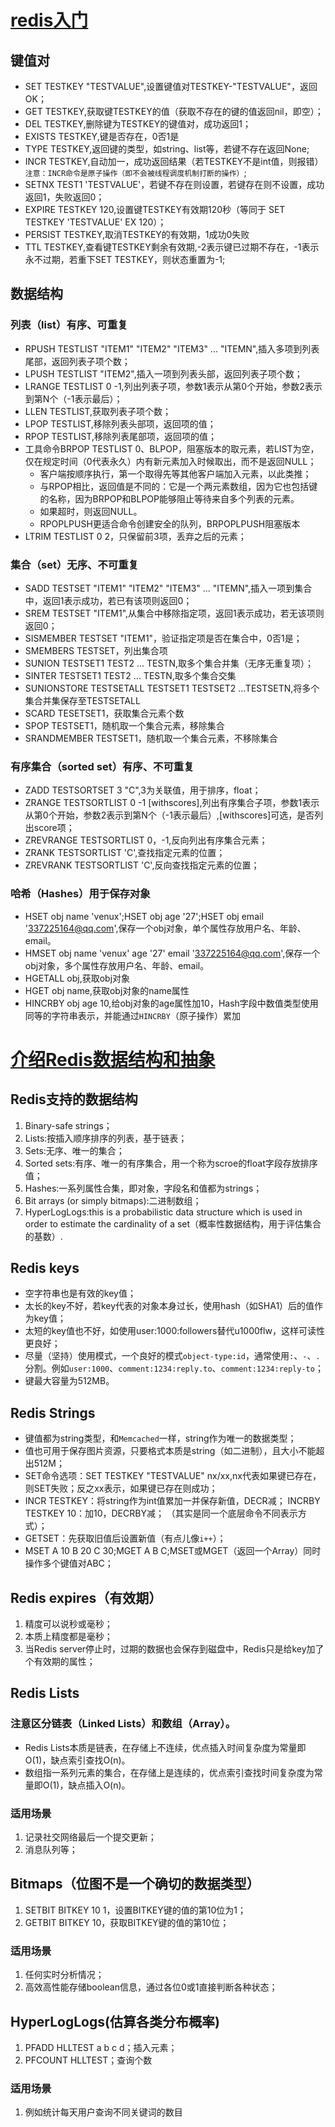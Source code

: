 # [redis入门](http://try.redis.io/)

## 键值对
- SET TESTKEY "TESTVALUE",设置键值对TESTKEY-"TESTVALUE"，返回OK；
- GET TESTKEY,获取键TESTKEY的值（获取不存在的键的值返回nil，即空）；
- DEL TESTKEY,删除键为TESTKEY的键值对，成功返回1；
- EXISTS TESTKEY,键是否存在，0否1是
- TYPE TESTKEY,返回键的类型，如string、list等，若键不存在返回None;
- INCR TESTKEY,自动加一，成功返回结果（若TESTKEY不是int值，则报错）`注意：INCR命令是原子操作（即不会被线程调度机制打断的操作）`;
- SETNX TEST1 'TESTVALUE'，若键不存在则设置，若键存在则不设置，成功返回1，失败返回0；
- EXPIRE TESTKEY 120,设置键TESTKEY有效期120秒（等同于 SET TESTKEY 'TESTVALUE' EX 120）；
- PERSIST TESTKEY,取消TESTKEY的有效期，1成功0失败
- TTL TESTKEY,查看键TESTKEY剩余有效期,-2表示键已过期不存在，-1表示永不过期，若重下SET TESTKEY，则状态重置为-1;

## 数据结构

### 列表（list）有序、可重复
- RPUSH TESTLIST "ITEM1" "ITEM2" "ITEM3" ... "ITEMN",插入多项到列表尾部，返回列表子项个数；
- LPUSH TESTLIST "ITEM2",插入一项到列表头部，返回列表子项个数；
- LRANGE TESTLIST 0 -1,列出列表子项，参数1表示从第0个开始，参数2表示到第N个（-1表示最后）；
- LLEN TESTLIST,获取列表子项个数；
- LPOP TESTLIST,移除列表头部项，返回项的值；
- RPOP TESTLIST,移除列表尾部项，返回项的值；
- 工具命令BRPOP TESTLIST 0、BLPOP，阻塞版本的取元素，若LIST为空，仅在规定时间（0代表永久）内有新元素加入时候取出，而不是返回NULL；
    - 客户端按顺序执行，第一个取得先等其他客户端加入元素，以此类推；
    - 与RPOP相比，返回值是不同的：它是一个两元素数组，因为它也包括键的名称，因为BRPOP和BLPOP能够阻止等待来自多个列表的元素。
    - 如果超时，则返回NULL。
    - RPOPLPUSH更适合命令创建安全的队列，BRPOPLPUSH阻塞版本
- LTRIM TESTLIST 0 2，只保留前3项，丢弃之后的元素；

### 集合（set）无序、不可重复
- SADD TESTSET "ITEM1" "ITEM2" "ITEM3" ... "ITEMN",插入一项到集合中，返回1表示成功，若已有该项则返回0；
- SREM TESTSET "ITEM1",从集合中移除指定项，返回1表示成功，若无该项则返回0；
- SISMEMBER TESTSET "ITEM1"，验证指定项是否在集合中，0否1是；
- SMEMBERS TESTSET，列出集合项
- SUNION TESTSET1 TEST2 ... TESTN,取多个集合并集（无序无重复项）；
- SINTER TESTSET1 TEST2 ... TESTN,取多个集合交集
- SUNIONSTORE TESTSETALL TESTSET1 TESTSET2 ...TESTSETN,将多个集合并集保存至TESTSETALL
- SCARD TESETSET1，获取集合元素个数
- SPOP TESTSET1，随机取一个集合元素，移除集合
- SRANDMEMBER TESTSET1，随机取一个集合元素，不移除集合
### 有序集合（sorted set）有序、不可重复
- ZADD TESTSORTSET 3 "C",3为关联值，用于排序，float；
- ZRANGE TESTSORTLIST 0 -1 [withscores],列出有序集合子项，参数1表示从第0个开始，参数2表示到第N个（-1表示最后）,[withscores]可选，是否列出score项；
- ZREVRANGE TESTSORTLIST 0，-1,反向列出有序集合元素；
- ZRANK TESTSORTLIST 'C',查找指定元素的位置；
- ZREVRANK TESTSORTLIST 'C',反向查找指定元素的位置；
### 哈希（Hashes）用于保存对象
- HSET obj name 'venux';HSET obj age '27';HSET obj email '337225164@qq.com',保存一个obj对象，单个属性存放用户名、年龄、email。
- HMSET obj name 'venux' age '27' email '337225164@qq.com',保存一个obj对象，多个属性存放用户名、年龄、email。
- HGETALL obj,获取obj对象
- HGET obj name,获取obj对象的name属性
- HINCRBY obj age 10,给obj对象的age属性加10，Hash字段中数值类型使用同等的字符串表示，并能通过`HINCRBY`（原子操作）累加

# [介绍Redis数据结构和抽象](https://redis.io/topics/data-types-intro)
## Redis支持的数据结构
1. Binary-safe strings；
2. Lists:按插入顺序排序的列表，基于链表；
3. Sets:无序、唯一的集合；
4. Sorted sets:有序、唯一的有序集合，用一个称为scroe的float字段存放排序值；
5. Hashes:一系列属性合集，即对象，字段名和值都为strings；
6. Bit arrays (or simply bitmaps):二进制数组；
7. HyperLogLogs:this is a probabilistic data structure which is used in order to estimate the cardinality of a set（概率性数据结构，用于评估集合的基数）.

## Redis keys
- 空字符串也是有效的key值；
- 太长的key不好，若key代表的对象本身过长，使用hash（如SHA1）后的值作为key值；
- 太短的key值也不好，如使用user:1000:followers替代u1000flw，这样可读性更良好；
- 尽量（坚持）使用模式，一个良好的模式`object-type:id`，通常使用`:`、`-`、`.`分割。例如`user:1000`、`comment:1234:reply.to`、`comment:1234:reply-to`；
- 键最大容量为512MB。

## Redis Strings
- 键值都为string类型，和`Memcached`一样，string作为唯一的数据类型；
- 值也可用于保存图片资源，只要格式本质是string（如二进制），且大小不能超出512M；
- SET命令选项：SET TESTKEY "TESTVALUE" nx/xx,nx代表如果键已存在，则SET失败；反之xx表示，如果键已存在则成功；
- INCR TESTKEY：将string作为int值累加一并保存新值，DECR减； INCRBY TESTKEY 10：加10，DECRBY减； （其实是同一个底层命令不同表示方式）；
- GETSET：先获取旧值后设置新值（有点儿像`i++`）；
- MSET A 10 B 20 C 30;MGET A B C;MSET或MGET（返回一个Array）同时操作多个键值对ABC；

## Redis expires（有效期）
1. 精度可以说秒或毫秒；
2. 本质上精度都是毫秒；
3. 当Redis server停止时，过期的数据也会保存到磁盘中，Redis只是给key加了个有效期的属性；

## Redis Lists
### 注意区分链表（Linked Lists）和数组（Array）。
- Redis Lists本质是链表，在存储上不连续，优点插入时间复杂度为常量即O(1)，缺点索引查找O(n)。
- 数组指一系列元素的集合，在存储上是连续的，优点索引查找时间复杂度为常量即O(1)，缺点插入O(n)。
### 适用场景
1. 记录社交网络最后一个提交更新；
2. 消息队列等；

## Bitmaps（位图不是一个确切的数据类型）
1. SETBIT BITKEY 10 1，设置BITKEY键的值的第10位为1；
2. GETBIT BITKEY 10，获取BITKEY键的值的第10位；
### 适用场景
1. 任何实时分析情况；
2. 高效高性能存储boolean信息，通过各位0或1直接判断各种状态；

## HyperLogLogs(估算各类分布概率)
1. PFADD HLLTEST a b c d；插入元素；
2. PFCOUNT HLLTEST；查询个数
### 适用场景
1. 例如统计每天用户查询不同关键词的数目
